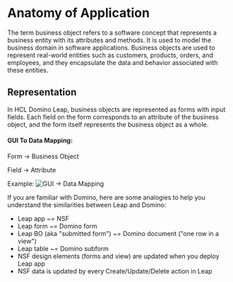 # Anatomy of Application

The term business object refers to a software concept that represents a business entity with its attributes and methods.
It is used to model the business domain in software applications.
Business objects are used to represent real-world entities such as customers, products, orders, and employees, and they
encapsulate the data and behavior associated with these entities.

## Representation

In HCL Domino Leap, business objects are represented as forms with input fields. Each field on the form corresponds to
an attribute of the business object, and the form itself represents the business object as a whole.

#### GUI To Data Mapping:
Form -> Business Object

Field -> Attribute

Example:
![GUI -> Data Mapping](/gui_to_data_mapping.png)

If you are familiar with Domino, here are some analogies to help you understand the similarities between Leap and Domino:
-    Leap app ~= NSF
-    Leap form ~= Domino form
-    Leap BO (aka "submitted form") ~= Domino document ("one row in a view")
-    Leap table ~= Domino subform
-    NSF design elements (forms and view) are updated when you deploy Leap app
-    NSF data is updated by every Create/Update/Delete action in Leap
